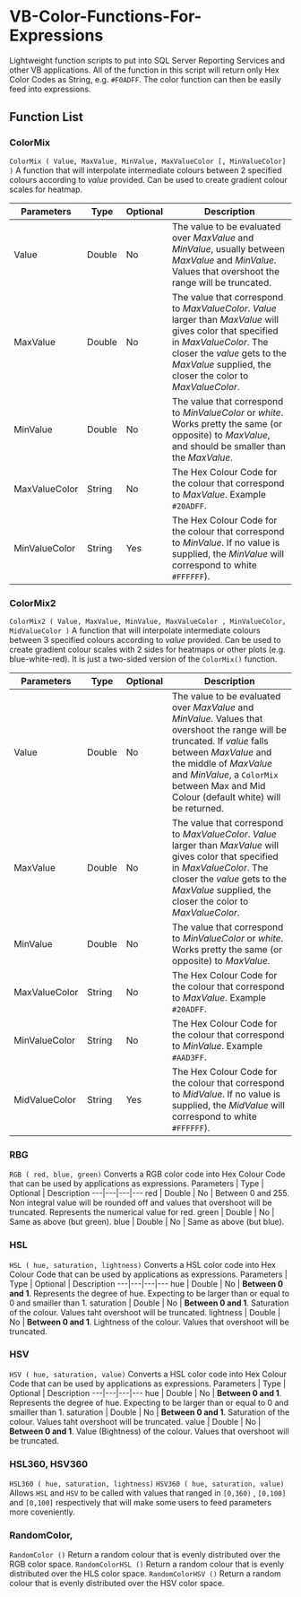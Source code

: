 # VB-Color-Functions-For-Expressions
Lightweight function scripts to put into SQL Server Reporting Services and other VB applications. All of the function in this script will return only Hex Color Codes as String, e.g. `#F0ADFF`. The color function can then be easily feed into expressions.

## Function List
### ColorMix
`ColorMix ( Value, MaxValue, MinValue, MaxValueColor [, MinValueColor] )`
A function that will interpolate intermediate colours between 2 specified colours according to _value_ provided. Can be used to create gradient colour scales for heatmap. 

Parameters | Type | Optional | Description
---|---|---|---
Value | Double | No | The value to be evaluated over _MaxValue_ and _MinValue_, usually between _MaxValue_ and _MinValue_. Values that overshoot the range will be truncated.
MaxValue | Double | No | The value that correspond to _MaxValueColor_. _Value_ larger than _MaxValue_ will gives color that specified in _MaxValueColor_. The closer the _value_ gets to the _MaxValue_ supplied, the closer the color to _MaxValueColor_.
MinValue | Double | No | The value that correspond to _MinValueColor_ or *white*. Works pretty the same (or opposite) to _MaxValue_, and should be smaller than the _MaxValue_.
MaxValueColor  | String | No | The Hex Colour Code for the colour that correspond to _MaxValue_. Example `#20ADFF`.
MinValueColor  | String | Yes |  The Hex Colour Code for the colour that correspond to _MinValue_. If no value is supplied, the _MinValue_ will correspond to white `#FFFFFF`).

### ColorMix2
`ColorMix2 ( Value, MaxValue, MinValue, MaxValueColor , MinValueColor, MidValueColor )`
A function that will interpolate intermediate colours between 3 specified colours according to _value_ provided. Can be used to create gradient colour scales with 2 sides for heatmaps or other plots (e.g. blue-white-red). It is just a two-sided version of the `ColorMix()` function. 

Parameters | Type | Optional | Description
---|---|---|---
Value | Double | No | The value to be evaluated over _MaxValue_ and _MinValue_. Values that overshoot the range will be truncated. If _value_ falls between _MaxValue_ and the middle of _MaxValue_ and _MinValue_, a `ColorMix` between Max and Mid Colour (default white) will be returned.
MaxValue | Double | No | The value that correspond to _MaxValueColor_. _Value_ larger than _MaxValue_ will gives color that specified in _MaxValueColor_. The closer the _value_ gets to the _MaxValue_ supplied, the closer the color to _MaxValueColor_.
MinValue | Double | No | The value that correspond to _MinValueColor_ or *white*. Works pretty the same (or opposite) to _MaxValue_.
MaxValueColor  | String | No | The Hex Colour Code for the colour that correspond to _MaxValue_. Example `#20ADFF`.
MinValueColor  | String | No |  The Hex Colour Code for the colour that correspond to _MinValue_. Example `#AAD3FF`.
MidValueColor  | String | Yes |  The Hex Colour Code for the colour that correspond to _MidValue_. If no value is supplied, the _MidValue_ will correspond to white `#FFFFFF`).

### RBG
`RGB ( red, blue, green)`
Converts a RGB color code into Hex Colour Code that can be used by applications as expressions.
Parameters | Type | Optional | Description
---|---|---|---
red | Double | No | Between 0 and 255. Non integral value will be rounded off and values that overshoot will be truncated. Represents the numerical value for red.
green | Double | No | Same as above (but green).
blue | Double | No | Same as above (but blue).

### HSL
`HSL ( hue, saturation, lightness)`
Converts a HSL color code into Hex Colour Code that can be used by applications as expressions.
Parameters | Type | Optional | Description
---|---|---|---
hue | Double | No | **Between 0 and 1**. Represents the degree of hue. Expecting to be larger than or equal to 0 and smailler than 1. 
saturation | Double | No | **Between 0 and 1**. Saturation of the colour. Values taht overshoot will be truncated.
lightness | Double | No | **Between 0 and 1**. Lightness of the colour. Values that overshoot will be truncated.

### HSV
`HSV ( hue, saturation, value)`
Converts a HSL color code into Hex Colour Code that can be used by applications as expressions.
Parameters | Type | Optional | Description
---|---|---|---
hue | Double | No | **Between 0 and 1**. Represents the degree of hue. Expecting to be larger than or equal to 0 and smailler than 1. 
saturation | Double | No | **Between 0 and 1**. Saturation of the colour. Values taht overshoot will be truncated.
value | Double | No | **Between 0 and 1**. Value (Bightness) of the colour. Values that overshoot will be truncated.

### HSL360, HSV360
`HSL360 ( hue, saturation, lightness)`
`HSV360 ( hue, saturation, value)`
Allows `HSL` and `HSV` to be called with values that ranged in `[0,360)` , `[0,100]` and  `[0,100]` respectively that will make some users to feed parameters more coveniently.

### RandomColor, 
`RandomColor ()`
Return a random colour that is evenly distributed over the RGB color space.
`RandomColorHSL ()`
Return a random colour that is evenly distributed over the HLS color space.
`RandomColorHSV ()`
Return a random colour that is evenly distributed over the HSV color space.

